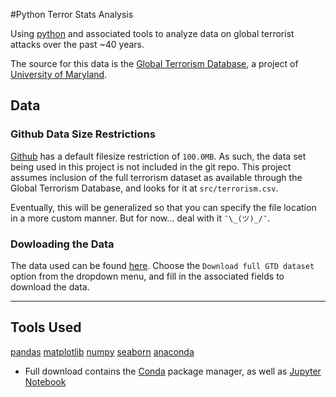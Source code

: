 #Python Terror Stats Analysis

Using [python](https://www.python.org/) and associated tools to analyze data on global terrorist attacks over the past ~40 years.

The source for this data is the [Global Terrorism Database](https://www.start.umd.edu/gtd/), a project of [University of Maryland](http://www.umd.edu/).

## Data

### Github Data Size Restrictions

[Github](https://github.com/) has a default filesize restriction of `100.0MB`. As such, the data set being used in this project is not included in the git repo. This project assumes inclusion of the full terrorism dataset as available through the Global Terrorism Database, and looks for it at `src/terrorism.csv`.

Eventually, this will be generalized so that you can specify the file location in a more custom manner. But for now... deal with it `¯\_(ツ)_/¯`.
### Dowloading the Data

The data used can be found [here](https://www.start.umd.edu/gtd/contact/). Choose the `Download full GTD dataset` option from the dropdown menu, and fill in the associated fields to download the data.

---
## Tools Used

[pandas](http://pandas.pydata.org/)
[matplotlib](http://matplotlib.org/)
[numpy](http://www.numpy.org/)
[seaborn](https://stanford.edu/~mwaskom/software/seaborn/)
[anaconda](https://docs.continuum.io/anaconda/)
* Full download contains the [Conda](http://conda.pydata.org/docs/) package manager, as well as [Jupyter Notebook](http://jupyter.org/)
